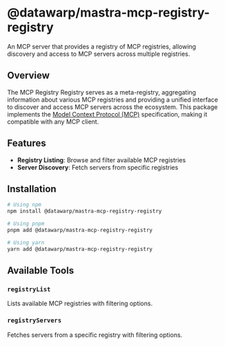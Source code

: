 # @datawarp/mastra-mcp-registry-registry

An MCP server that provides a registry of MCP registries, allowing discovery and access to MCP servers across multiple registries.

## Overview

The MCP Registry Registry serves as a meta-registry, aggregating information about various MCP registries and providing a unified interface to discover and access MCP servers across the ecosystem. This package implements the [Model Context Protocol (MCP)](https://modelcontextprotocol.ai/) specification, making it compatible with any MCP client.

## Features

- **Registry Listing**: Browse and filter available MCP registries
- **Server Discovery**: Fetch servers from specific registries

## Installation

```bash
# Using npm
npm install @datawarp/mastra-mcp-registry-registry

# Using pnpm
pnpm add @datawarp/mastra-mcp-registry-registry

# Using yarn
yarn add @datawarp/mastra-mcp-registry-registry
```

## Available Tools

### `registryList`

Lists available MCP registries with filtering options.

### `registryServers`

Fetches servers from a specific registry with filtering options.
